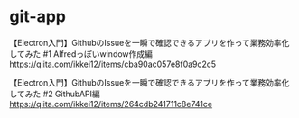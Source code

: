 # git-app

【Electron入門】GithubのIssueを一瞬で確認できるアプリを作って業務効率化してみた #1 Alfredっぽいwindow作成編
https://qiita.com/ikkei12/items/cba90ac057e8f0a9c2c5

【Electron入門】GithubのIssueを一瞬で確認できるアプリを作って業務効率化してみた #2 GithubAPI編
https://qiita.com/ikkei12/items/264cdb241711c8e741ce
